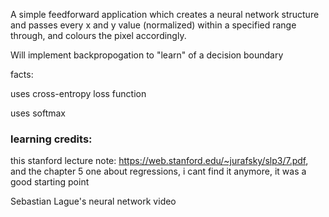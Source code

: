 A simple feedforward application which creates a neural network structure and passes every x and y value (normalized) within a specified range through, and colours the pixel accordingly.

Will implement backpropogation to "learn" of a decision boundary

facts:

uses cross-entropy loss function

uses softmax

### learning credits:

this stanford lecture note: https://web.stanford.edu/~jurafsky/slp3/7.pdf, and the chapter 5 one about regressions, i cant find it anymore, it was a good starting point

Sebastian Lague's neural network video